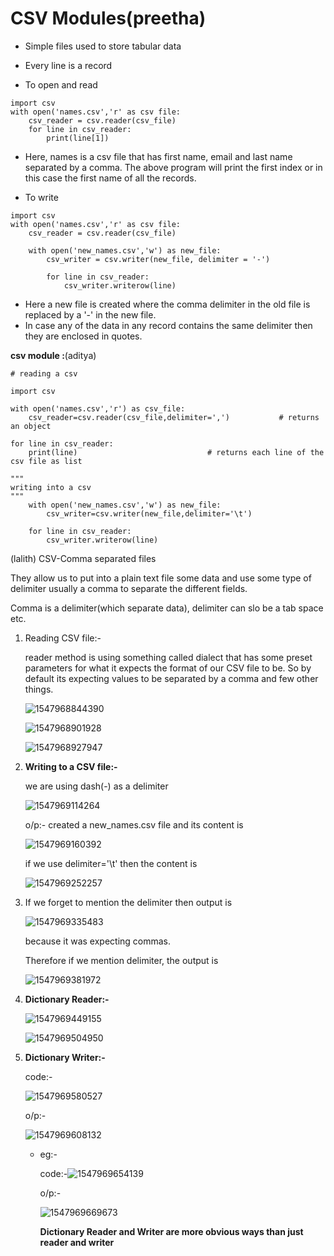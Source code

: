 

# CSV Modules(preetha)

- Simple files used to store tabular data
- Every line is a record

- To open and read
```
import csv
with open('names.csv','r' as csv file:
	csv_reader = csv.reader(csv_file)
	for line in csv_reader:
		print(line[1])
```
- Here, names is a csv file that has first name, email and last name separated by a comma. The above program will print the first index or in this case the first name of all the records.

- To write
```
import csv
with open('names.csv','r' as csv file:
	csv_reader = csv.reader(csv_file)
	
	with open('new_names.csv','w') as new_file:
		csv_writer = csv.writer(new_file, delimiter = '-')
		
		for line in csv_reader:
			csv_writer.writerow(line)
```
- Here a new file is created where the comma delimiter in the old file is replaced by a '-' in the new file.
- In case any of the data in any record contains the same delimiter then they are enclosed in quotes.

**csv module :**(aditya)

```python3
# reading a csv 

import csv

with open('names.csv','r') as csv_file:
	csv_reader=csv.reader(csv_file,delimiter=',')			# returns an object
	
for line in csv_reader:
	print(line)								# returns each line of the csv file as list
	
"""
writing into a csv
"""
	with open('new_names.csv','w') as new_file:
		csv_writer=csv.writer(new_file,delimiter='\t')
	
	for line in csv_reader:
		csv_writer.writerow(line)
```
(lalith)
CSV-Comma separated files

They allow us to put into a plain text file some data and use some type of delimiter usually a comma to separate the different fields.

Comma is  a delimiter(which separate data), delimiter can slo be a tab space etc.

1. Reading CSV file:-

   reader method is using something called dialect that has some preset parameters for what it expects the format of our CSV file to be. So by default its expecting values to be separated by a comma and few other things.

   ![1547968844390](https://github.com/adityakuppa26/Python-Notes/blob/lalith_notes/images/1547968844390.png)

   ![1547968901928](https://github.com/adityakuppa26/Python-Notes/blob/lalith_notes/images/1547968901928.png) 

   ![1547968927947](https://github.com/adityakuppa26/Python-Notes/blob/lalith_notes/images/1547968927947.png)

2. **Writing to a CSV file:-**

   we are using dash(-) as a delimiter

   ![1547969114264](https://github.com/adityakuppa26/Python-Notes/blob/lalith_notes/images/1547969114264.png) 

   o/p:- created a new_names.csv file and its content is 

   ![1547969160392](https://github.com/adityakuppa26/Python-Notes/blob/lalith_notes/images/1547969160392.png) 

   if we use delimiter='\t' then the content is

   ![1547969252257](https://github.com/adityakuppa26/Python-Notes/blob/lalith_notes/images/1547969252257.png) 

   

3. If we forget to mention the delimiter then output is 

   ![1547969335483](https://github.com/adityakuppa26/Python-Notes/blob/lalith_notes/images/1547969335483.png) 

   because it was expecting commas.

   Therefore if we mention delimiter, the output is

   ![1547969381972](https://github.com/adityakuppa26/Python-Notes/blob/lalith_notes/images/1547969381972.png) 

4. **Dictionary Reader:-**

   ![1547969449155](https://github.com/adityakuppa26/Python-Notes/blob/lalith_notes/images/1547969449155.png) 

   ![1547969504950](https://github.com/adityakuppa26/Python-Notes/blob/lalith_notes/images/1547969504950.png)

5. **Dictionary Writer:-**

   code:-

   ![1547969580527](https://github.com/adityakuppa26/Python-Notes/blob/lalith_notes/images/1547969580527.png) 

   o/p:-

   ![1547969608132](https://github.com/adityakuppa26/Python-Notes/blob/lalith_notes/images/1547969608132.png) 

   - eg:- 

     code:-![1547969654139](https://github.com/adityakuppa26/Python-Notes/blob/lalith_notes/images/1547969654139.png) 

     o/p:-

     ![1547969669673](https://github.com/adityakuppa26/Python-Notes/blob/lalith_notes/images/1547969669673.png) 

     **Dictionary Reader and Writer are more obvious ways than just reader and writer**

